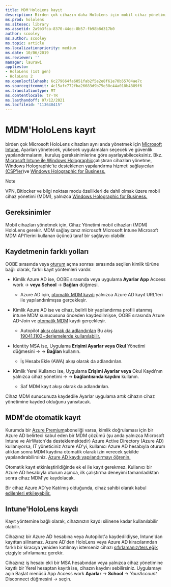 ```yaml
---
title: MDM'HoloLens kayıt
description: Birden çok cihazın daha HoloLens için mobil cihaz yönetimine (MDM) nasıl kayıt olduğunu öğrenin.
ms.prod: hololens
ms.sitesec: library
ms.assetid: 2a9b3fca-8370-44ec-8b57-fb98b8d317b0
author: scooley
ms.author: scooley
ms.topic: article
ms.localizationpriority: medium
ms.date: 10/06/2019
ms.reviewer: ''
manager: laurawi
appliesto:
- HoloLens (1st gen)
- HoloLens 2
ms.openlocfilehash: 6c279664fa6051fab2f5e2e8f61e70b55704ae7c
ms.sourcegitcommit: 4c15afc772fba26683d9b75e38c44a018b4889f6
ms.translationtype: MT
ms.contentlocale: tr-TR
ms.lasthandoff: 07/12/2021
ms.locfileid: "113640415"
---
```

# <a name="enroll-hololens-in-mdm"></a>MDM'HoloLens kayıt

birden çok Microsoft HoloLens cihazları aynı anda yönetmek için [Microsoft Intune.](/intune/windows-holographic-for-business) Ayarları yönetecek, yükecek uygulamaları seçecek ve güvenlik yapılandırmalarını, kuruluş gereksinimlerine göre ayarlayabileceksiniz. Bkz. [Microsoft Intune ile Windows Holographic](/intune/windows-holographic-for-business)çalıştıran cihazları yönetme, Windows Holographic'te desteklenen yapılandırma hizmeti sağlayıcıları [(CSP'ler)](https://msdn.microsoft.com/windows/hardware/commercialize/customize/mdm/configuration-service-provider-reference#hololens)ve [Windows Holographic for Business.](https://msdn.microsoft.com/windows/hardware/commercialize/customize/mdm/policy-configuration-service-provider#hololenspolicies)

> [!NOTE]
> VPN, Bitlocker ve bilgi noktası modu özellikleri de dahil olmak üzere mobil cihaz yönetimi (MDM), yalnızca [Windows Holographic for Business.](hololens1-upgrade-enterprise.md)

## <a name="requirements"></a>Gereksinimler

 Mobil cihazları yönetmek için, Cihaz Yönetimi mobil cihazları (MDM) HoloLens gerekir. MDM sağlayıcınız microsoft Microsoft Intune Microsoft MDM API'lerini kullanan üçüncü taraf bir sağlayıcı olabilir.
 
## <a name="different-ways-to-enroll"></a>Kaydetmenin farklı yolları

OOBE sırasında veya [oturum](hololens-identity.md) açma sonrası sırasında seçilen kimlik türüne bağlı olarak, farklı kayıt yöntemleri vardır.

- Kimlik Azure AD ise, OOBE sırasında veya uygulama **Ayarlar App** Access work  ->  **veya School**  ->  **Bağlan** düğmesi.
    - Azure AD için, [otomatik MDM kaydı](hololens-enroll-mdm.md#auto-enrollment-in-mdm) yalnızca Azure AD kayıt URL'leri ile yapılandırılmışsa gerçekleşir.
     
- Kimlik Azure AD ise ve cihaz, belirli bir yapılandırma profili atanmış intune MDM sunucusuna önceden kaydedilmişse, OOBE sırasında Azure AD-Join ve [otomatik MDM](hololens-enroll-mdm.md#auto-enrollment-in-mdm) kaydı gerçekleşir.
    - Autopilot [akışı olarak da adlandırılan](hololens2-autopilot.md) Bu akış [19041.1103+derlemelerde kullanılabilir.](hololens-release-notes.md#windows-holographic-version-2004)
    

- Identity MSA ise, Uygulama **Erişimi Ayarlar veya Okul** Yönetimi düğmesini  ->    ->  **Bağlan** kullanın.
    - İş Hesabı Ekle (AWA) akışı olarak da adlandırılan.
- Kimlik Yerel Kullanıcı ise, Uygulama **Erişimi Ayarlar veya** Okul Kaydı'nın yalnızca cihaz yönetimi  ->    ->  **bağlantısında kaydını** kullanın.
    - Saf MDM kayıt akışı olarak da adlandırılan.

Cihaz MDM sunucunuza kaydedile Ayarlar uygulama artık cihazın cihaz yönetimine kayded olduğunu yansıtacak.

## <a name="auto-enrollment-in-mdm"></a>MDM'de otomatik kayıt

Kurumda bir [Azure Premium](https://azure.microsoft.com/overview/)aboneliği varsa, kimlik doğrulaması için bir Azure AD belirteci kabul eden bir MDM çözümü (şu anda yalnızca Microsoft Intune ve AirWatch'da desteklemektedir) Azure Active Directory (Azure AD) kullanıyorsa, IT yöneticiniz Azure AD'yi, kullanıcı Azure AD hesabıyla oturum atıktan sonra MDM kaydına otomatik olarak izin verecek şekilde yapılandırabilirsiniz. [Azure AD kaydı yapılandırmayı öğrenin.](/mem/intune/enrollment/windows-enroll#enable-windows-10-automatic-enrollment)

Otomatik kayıt etkinleştirildiğinde ek el ile kayıt gerekmez. Kullanıcı bir Azure AD hesabıyla oturum açınca, ilk çalıştırma deneyimi tamamladıktan sonra cihaz MDM'ye kaydolacak.

Bir cihaz Azure AD'ye Katılmış olduğunda, cihaz sahibi olarak kabul [edilenleri etkileyebilir.](security-adminless-os.md#device-owner)

## <a name="unenroll-hololens-from-intune"></a>Intune'HoloLens kaydı

Kayıt yöntemine bağlı olarak, cihazınızın kaydı silinene kadar kullanılabilir olabilir.

Cihazınız bir Azure AD hesabına veya Autopilot'a kaydedildiyse, Intune'dan kayıttan silinamaz. Azure AD'den HoloLens veya Azure AD kiracılarından farklı bir kiracıya yeniden katılmayı isterseniz cihazı [sıfırlamanız/ters eğik](hololens-recovery.md#reset-the-device) çizgiyle sıfırlamanız gerekir.

Cihazınız iş hesabı ekli bir MSA hesabından veya yalnızca cihaz yönetimine kayıtlı bir Yerel hesaptan kayıtlı ise, cihazın kaydını sebilirsiniz. Uygulamayı açın Başlat menüsü App Access work **Ayarlar**  ->  **School**  ->  *YourAccount* Disconnect düğmesini  ->   seçin.